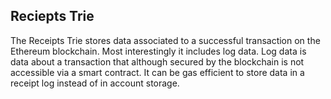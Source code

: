 ## Reciepts Trie

The Receipts Trie stores data associated to a successful transaction on the Ethereum blockchain. Most interestingly it includes log data. Log data is data about a transaction that although secured by the blockchain is not accessible via a smart contract. It can be gas efficient to store data in a receipt log instead of in account storage.
